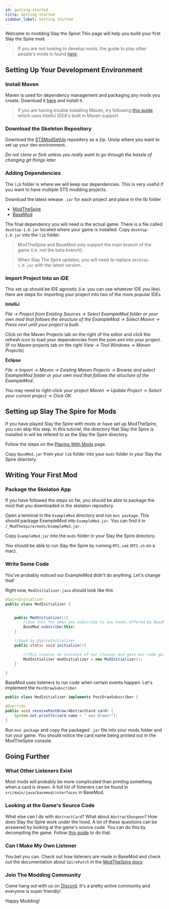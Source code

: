 ```yaml
---
id: getting-started
title: Getting Started
sidebar_label: Getting Started
---
```


Welcome to modding Slay the Spire! This page will help you build your first Slay the Spire mod.

> If you are not looking to develop mods, the guide to play other people's mods is found [here](play-with-mods.md).

## Setting Up Your Development Environment

### Install Maven
Maven is used for dependency management and packaging any mods you create. Download it [here](https://maven.apache.org/download.cgi) and install it.

> If you are having trouble installing Maven, try following [this guide](intellij-setup.md) which uses IntelliJ IDEA's built in Maven support

### Download the Skeleton Repository
Download the [STSModSetUp](https://github.com/Kobting/STSModSetup) repository as a zip. Unzip where you want to set up your dev environment.

*Do not clone or fork unless you really want to go through the hassle of changing git things later*

### Adding Dependencies
The `lib` folder is where we will keep our dependencies. This is very useful if you want to have multiple STS modding projects.

Download the latest release `.jar` for each project and place in the lib folder
- [ModTheSpire](https://github.com/kiooeht/ModTheSpire/releases/latest)
- [BaseMod](https://github.com/daviscook477/BaseMod/releases/latest)

The final dependency you will need is the actual game. There is a file called `desktop-1.0.jar` located where your game is installed. Copy `desktop-1.0.jar` into the `lib` folder.

> ModTheSpire and BaseMod only support the main branch of the game (i.e. not the beta branch).

> When Slay The Spire updates, you will need to replace `desktop-1.0.jar` with the latest version.

### Import Project Into an IDE
This set up should be IDE agnostic (i.e. you can use whatever IDE you like). Here are steps for importing your project into two of the more popular IDEs

**IntelliJ**

*File -> Project from Existing Sources -> Select ExampleMod folder or your own mod that follows the structure of the ExampleMod -> Select Maven -> Press next until your project is built*.

Click on the Maven Projects tab on the right of the editor and click the refresh icon to load your dependencies from the pom.xml into your project. (If no Maven projects tab on the right *View -> Tool Windows -> Maven Projects*)

**Eclipse**

*File -> Import -> Maven -> Existing Maven Projects -> Browse and select ExampleMod folder or your own mod that follows the structure of the ExampleMod*.

You may need to right-click your project *Maven -> Update Project -> Select your current project -> Click OK*.

## Setting up Slay The Spire for Mods
If you have played Slay the Spire with mods or have set up ModTheSpire, you can skip this step. In this tutorial, the directory that Slay the Spire is installed in will be refered to as the Slay the Spire directory.

Follow the steps on the [Playing With Mods](play-with-mods.md) page.

Copy `BaseMod.jar` from your `lib` folder into your `mods` folder in your Slay the Spire directory.

## Writing Your First Mod

### Package the Skelaton App
If you have followed the steps so far, you should be able to package the mod that you downloaded in the skelaton repository.

Open a terminal in the `ExampleMod` directory and run `mvn package`. This should package ExampleMod into `ExampleMod.jar`. You can find it in `/_ModTheSpire/mods/ExampleMod.jar`.

Copy `ExampleMod.jar` into the `mods` folder in your Slay the Spire directory.

You should be able to run Slay the Spire by running `MTS.cmd` (`MTS.sh` on a mac).

### Write Some Code
You've probably noticed our ExampleMod didn't do anything. Let's change that!

Right now, `ModInitializer.java` should look like this

```Java
@SpireInitializer
public class ModInitializer {


    public ModInitializer(){
        //Use this for when you subscribe to any hooks offered by BaseMod.
        BaseMod.subscribe(this)
    }

    //Used by @SpireInitializer
    public static void initialize(){

        //This creates an instance of our classes and gets our code going after BaseMod and ModTheSpire initialize.
        ModInitializer modInitializer = new ModInitializer();
    }

}
```

BaseMod uses listeners to run code when certain events happen. Let's implement the `PostDrawSubscriber`.

```Java
public class ModInitializer implements PostDrawSubscriber {
```

```Java
@Override
public void receivePostDraw(AbstractCard card) {
    System.out.println(card.name + " was drawn!");
}
```

Run `mvn package` and copy the packaged `.jar` file into your mods folder and run your game. You should notice the card name being printed out in the ModTheSpire console.

## Going Further 

### What Other Listeners Exist

Most mods will probably be more complicated than printing something when a card is drawn. A full list of listeners can be found in `src/main/java/basemod/interfaces` in BaseMod.

### Looking at the Game's Source Code

What else can I do with `AbstractCard`? What about `AbstractDungeon`? How does Slay the Spire work under the hood. A lot of these questions can be answered by looking at the game's source code. You can do this by decompiling the game. Follow [this guide](decompiling.md) to do that.

### Can I Make My Own Listener

You bet you can. Check out how listeners are made in BaseMod and check out the documentation about `SpirePatch` in the [ModTheSpire docs](https://github.com/kiooeht/ModTheSpire/wiki/SpirePatch)

### Join The Modding Community

Come hang out with us on [Discord](https://discord.gg/aj3jQp). It's a pretty active community and everyone is super friendly!

Happy Modding!
